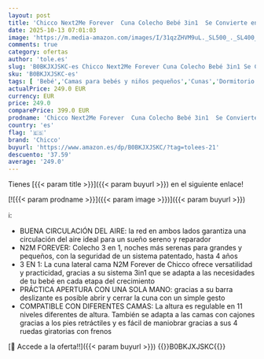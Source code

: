 ```yaml
---
layout: post
title: 'Chicco Next2Me Forever  Cuna Colecho Bebé 3in1  Se Convierte en Cuna Montessori  Hasta 4 Años  22 Kg   Altura Ajustable  Buena Circulación del Aire  4 Ruedas  Colchón incluido'
date: 2025-10-13 07:01:03
image: 'https://m.media-amazon.com/images/I/31qzZHVM9uL._SL500_._SL400_.jpg'
comments: true
category: ofertas
author: 'tole.es'
slug: 'B0BKJXJSKC-es Chicco Next2Me Forever Cuna Colecho Bebé 3in1 Se Convierte...'
sku: 'B0BKJXJSKC-es'
tags: [ 'Bebé','Camas para bebés y niños pequeños','Cunas','Dormitorio','Muebles para bebé','bebé','chicco','🇪🇸', ]
actualPrice: 249.0 EUR
currency: EUR
price: 249.0
comparePrice: 399.0 EUR
prodname: 'Chicco Next2Me Forever  Cuna Colecho Bebé 3in1  Se Convierte en Cuna Montessori  Hasta 4 Años  22 Kg   Altura Ajustable  Buena Circulación del Aire  4 Ruedas  Colchón incluido'
country: 'es'
flag: '🇪🇸'
brand: 'Chicco'
buyurl: 'https://www.amazon.es/dp/B0BKJXJSKC/?tag=tolees-21'
descuento: '37.59'
average: '249.0'
---
```


Tienes [{{< param title >}}]({{< param buyurl >}}) en el siguiente enlace!

[![{{< param prodname >}}]({{< param image >}})]({{< param buyurl >}})

ℹ️:

- BUENA CIRCULACIÓN DEL AIRE: la red en ambos lados garantiza una circulación del aire ideal para un sueño sereno y reparador
- N2M FOREVER: Colecho 3 en 1, noches más serenas para grandes y pequeños, con la seguridad de un sistema patentado, hasta 4 años
- 3 EN 1: La cuna lateral cama N2M Forever de Chicco ofrece versatilidad y practicidad, gracias a su sistema 3in1 que se adapta a las necesidades de tu bebé en cada etapa del crecimiento
- PRÁCTICA APERTURA CON UNA SOLA MANO: gracias a su barra deslizante es posible abrir y cerrar la cuna con un simple gesto
- COMPATIBLE CON DIFERENTES CAMAS: La altura es regulable en 11 niveles diferentes de altura. También se adapta a las camas con cajones gracias a los pies retráctiles y es fácil de maniobrar gracias a sus 4 ruedas giratorias con frenos

[🛒 Accede a la oferta!!]({{< param buyurl >}})
{{<world>}}B0BKJXJSKC{{</world>}}
